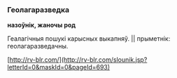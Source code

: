 ### Геолагаразведка
**назоўнік, жаночы род**

Геалагічныя пошукі карысных выкапняў. || прыметнік: геолагаразведачны.

<a rel="author">[http://rv-blr.com/](http://rv-blr.com/slounik.jsp?letterId=0&maskId=0&pageId=693)</a>
